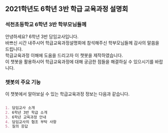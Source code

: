 ## 2021학년도 6학년 3반 학급 교육과정 설명회
### 석천초등학교 6학년 3반 학부모님들께
안녕하세요? 6학년 3반 담임교사입니다.  
바쁘신 시간 내주시어 학급교육과정설명회에 참석해주신 학부모님들께 감사의 말씀을 드립니다.  
학급교육과정 이해에 도움을 드리고자 이 챗봇을 제작하였습니다.  
이 챗봇을 활용하시어 학급교육과정에 대해 궁금한 점들을 해결하실 수 있으시기를 바랍니다.

### 챗봇의 주요 기능
이 챗봇에서 알아보실 수 있는 학급교육과정 정보는 다음과 같습니다.

```markdown

1. 담임교사 소개
2. 6학년 3반 학급 소개
3. 6학년 교육과정 안내
4. 담임교사의 협조 부탁 사항
5. 질의 응답

```
